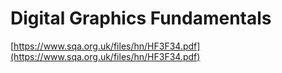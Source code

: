 # Digital Graphics Fundamentals

[https://www.sqa.org.uk/files/hn/HF3F34.pdf](https://www.sqa.org.uk/files/hn/HF3F34.pdf)


